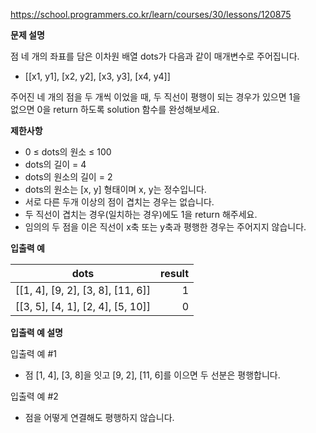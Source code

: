 https://school.programmers.co.kr/learn/courses/30/lessons/120875

**문제 설명**

점 네 개의 좌표를 담은 이차원 배열  dots가 다음과 같이 매개변수로 주어집니다.

- [[x1, y1], [x2, y2], [x3, y3], [x4, y4]]

주어진 네 개의 점을 두 개씩 이었을 때, 두 직선이 평행이 되는 경우가 있으면 1을 <br> 
없으면 0을 return 하도록 solution 함수를 완성해보세요.

**제한사항**

- 0 ≤ dots의 원소 ≤ 100
- dots의 길이 = 4
- dots의 원소의 길이 = 2
- dots의 원소는 [x, y] 형태이며 x, y는 정수입니다.
- 서로 다른 두개 이상의 점이 겹치는 경우는 없습니다.
- 두 직선이 겹치는 경우(일치하는 경우)에도 1을 return 해주세요.
- 임의의 두 점을 이은 직선이 x축 또는 y축과 평행한 경우는 주어지지 않습니다.

**입출력 예**

| dots                              | 	result |
|-----------------------------------|--------:|
| [[1, 4], [9, 2], [3, 8], [11, 6]] |      	1 |
| [[3, 5], [4, 1], [2, 4], [5, 10]] |      	0 |

**입출력 예 설명**

입출력 예 #1

- 점 [1, 4], [3, 8]을 잇고 [9, 2], [11, 6]를 이으면 두 선분은 평행합니다.

입출력 예 #2

- 점을 어떻게 연결해도 평행하지 않습니다.
